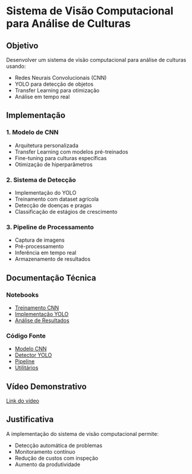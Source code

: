 # Sistema de Visão Computacional para Análise de Culturas

## Objetivo
Desenvolver um sistema de visão computacional para análise de culturas usando:
- Redes Neurais Convolucionais (CNN)
- YOLO para detecção de objetos
- Transfer Learning para otimização
- Análise em tempo real

## Implementação

### 1. Modelo de CNN
- Arquitetura personalizada
- Transfer Learning com modelos pré-treinados
- Fine-tuning para culturas específicas
- Otimização de hiperparâmetros

### 2. Sistema de Detecção
- Implementação do YOLO
- Treinamento com dataset agrícola
- Detecção de doenças e pragas
- Classificação de estágios de crescimento

### 3. Pipeline de Processamento
- Captura de imagens
- Pré-processamento
- Inferência em tempo real
- Armazenamento de resultados

## Documentação Técnica

### Notebooks
- [Treinamento CNN](cnn_training.ipynb)
- [Implementação YOLO](yolo_implementation.ipynb)
- [Análise de Resultados](results_analysis.ipynb)

### Código Fonte
- [Modelo CNN](models/cnn.py)
- [Detector YOLO](models/yolo.py)
- [Pipeline](pipeline.py)
- [Utilitários](utils.py)

## Vídeo Demonstrativo
[Link do vídeo](https://youtube.com/watch?v=...)

## Justificativa
A implementação do sistema de visão computacional permite:
- Detecção automática de problemas
- Monitoramento contínuo
- Redução de custos com inspeção
- Aumento da produtividade 